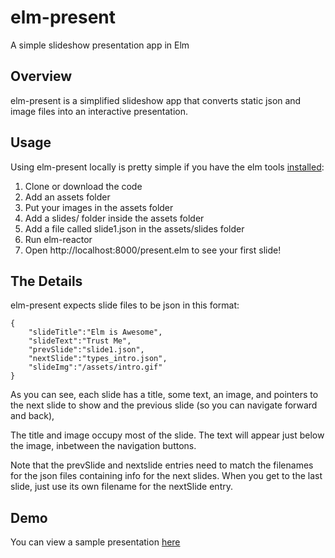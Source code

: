 # elm-present
A simple slideshow presentation app in Elm

## Overview

elm-present is a simplified slideshow app that converts static json and image files into an interactive presentation.

## Usage

Using elm-present locally is pretty simple if you have the elm tools [installed](https://guide.elm-lang.org/install.html):

1. Clone or download the code
1. Add an assets folder
1. Put your images in the assets folder
1. Add a slides/ folder inside the assets folder
1. Add a file called slide1.json in the assets/slides folder
1. Run elm-reactor
1. Open http://localhost:8000/present.elm to see your first slide!

## The Details

elm-present expects slide files to be json in this format:

    {
        "slideTitle":"Elm is Awesome",
        "slideText":"Trust Me",
        "prevSlide":"slide1.json",
        "nextSlide":"types_intro.json",
        "slideImg":"/assets/intro.gif"
    }

As you can see, each slide has a title, some text, an image, and pointers to the next slide to show and the previous slide (so you can navigate forward and back),

The title and image occupy most of the slide. The text will appear just below the image, inbetween the navigation buttons.

Note that the prevSlide and nextslide entries need to match the filenames for the json files containing info for the next slides. When you get to the last slide, just use its own filename for the nextSlide entry.

## Demo

You can view a sample presentation [here](https://dl.dropboxusercontent.com/u/12226543/elm-present/present.html)
